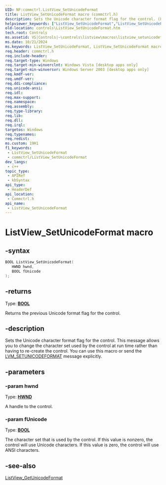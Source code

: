 ```yaml
---
UID: NF:commctrl.ListView_SetUnicodeFormat
title: ListView_SetUnicodeFormat macro (commctrl.h)
description: Sets the Unicode character format flag for the control. (ListView_SetUnicodeFormat)
helpviewer_keywords: ["ListView_SetUnicodeFormat","ListView_SetUnicodeFormat macro [Windows Controls]","_win32_ListView_SetUnicodeFormat","_win32_ListView_SetUnicodeFormat_cpp","commctrl/ListView_SetUnicodeFormat","controls.ListView_SetUnicodeFormat","controls._win32_ListView_SetUnicodeFormat"]
old-location: controls\ListView_SetUnicodeFormat.htm
tech.root: Controls
ms.assetid: VS|Controls|~\controls\listview\macros\listview_setunicodeformat.htm
ms.date: 10/21/2024
ms.keywords: ListView_SetUnicodeFormat, ListView_SetUnicodeFormat macro [Windows Controls], _win32_ListView_SetUnicodeFormat, _win32_ListView_SetUnicodeFormat_cpp, commctrl/ListView_SetUnicodeFormat, controls.ListView_SetUnicodeFormat, controls._win32_ListView_SetUnicodeFormat
req.header: commctrl.h
req.include-header: 
req.target-type: Windows
req.target-min-winverclnt: Windows Vista [desktop apps only]
req.target-min-winversvr: Windows Server 2003 [desktop apps only]
req.kmdf-ver: 
req.umdf-ver: 
req.ddi-compliance: 
req.unicode-ansi: 
req.idl: 
req.max-support: 
req.namespace: 
req.assembly: 
req.type-library: 
req.lib: 
req.dll: 
req.irql: 
targetos: Windows
req.typenames: 
req.redist: 
ms.custom: 19H1
f1_keywords:
 - ListView_SetUnicodeFormat
 - commctrl/ListView_SetUnicodeFormat
dev_langs:
 - c++
topic_type:
 - APIRef
 - kbSyntax
api_type:
 - HeaderDef
api_location:
 - Commctrl.h
api_name:
 - ListView_SetUnicodeFormat
---
```


# ListView_SetUnicodeFormat macro

## -syntax

```cpp
BOOL ListView_SetUnicodeFormat(
   HWND hwnd,
   BOOL fUnicode
);
```

## -returns

Type: **[BOOL](/windows/desktop/winprog/windows-data-types)**

Returns the previous Unicode format flag for the control.


## -description

Sets the Unicode character format flag for the control. This message allows you to change the character set used by the control at run time rather than having to re-create the control. You can use this macro or send the <a href="/windows/desktop/Controls/lvm-setunicodeformat">LVM_SETUNICODEFORMAT</a> message explicitly.

## -parameters

### -param hwnd

Type: <b><a href="/windows/desktop/WinProg/windows-data-types">HWND</a></b>

A handle to the control.

### -param fUnicode

Type: <b><a href="/windows/desktop/WinProg/windows-data-types">BOOL</a></b>

The character set that is used by the control. If this value is nonzero, the control will use Unicode characters. If this value is zero, the control will use ANSI characters.

## -see-also

<a href="/windows/desktop/api/commctrl/nf-commctrl-listview_getunicodeformat">ListView_GetUnicodeFormat</a>

